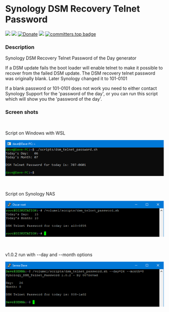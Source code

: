 # Synology DSM Recovery Telnet Password

<a href="https://github.com/007revad/Synology_DSM_Telnet_Password/releases"><img src="https://img.shields.io/github/release/007revad/Synology_DSM_Telnet_Password.svg"></a>
<a href="https://hits.seeyoufarm.com"><img src="https://hits.seeyoufarm.com/api/count/incr/badge.svg?url=https%3A%2F%2Fgithub.com%2F007revad%2FSynology_DSM_Telnet_Passwordh&count_bg=%2379C83D&title_bg=%23555555&icon=&icon_color=%23E7E7E7&title=views&edge_flat=false"/></a>
[![Donate](https://img.shields.io/badge/Donate-PayPal-green.svg)](https://www.paypal.com/paypalme/007revad)
[![](https://img.shields.io/static/v1?label=Sponsor&message=%E2%9D%A4&logo=GitHub&color=%23fe8e86)](https://github.com/sponsors/007revad)
[![committers.top badge](https://user-badge.committers.top/australia/007revad.svg)](https://user-badge.committers.top/australia/007revad)

### Description

Synology DSM Recovery Telnet Password of the Day generator

If a DSM update fails the boot loader will enable telnet to make it possible to recover from the failed DSM update. The DSM recovery telnet password was originally blank. Later Synology changed it to 101-0101

If a blank password or 101-0101 does not work you need to either contact Synology Support for the 'password of the day', or you can run this script which will show you the 'password of the day'.

### Screen shots

<br>

Script on Windows with WSL
<p align="left"><img src="images/windows2.png"></p>

<br>

Script on Synology NAS
<p align="left"><img src="images/dsm2.png"></p>

<br>

v1.0.2 run with --day and --month options
<p align="left"><img src="images/options.png"></p>
